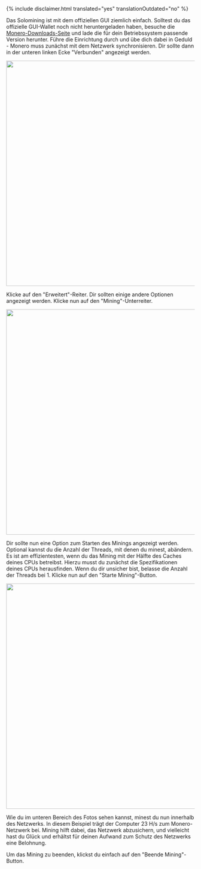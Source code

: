 {% include disclaimer.html translated="yes" translationOutdated="no" %}

Das Solomining ist mit dem offiziellen GUI ziemlich einfach. Solltest du das offizielle GUI-Wallet noch nicht heruntergeladen haben, besuche die <a href="{{site.baseurl}}/downloads/">Monero-Downloads-Seite</a> und lade die für dein Betriebssystem passende Version herunter. Führe die Einrichtung durch und übe dich dabei in Geduld - Monero muss zunächst mit dem Netzwerk synchronisieren. Dir sollte dann in der unteren linken Ecke "Verbunden" angezeigt werden.

<img src="/img/resources/user-guides/en/solo_mine_GUI/01.PNG" style="width: 600px;"/>

Klicke auf den "Erweitert"-Reiter. Dir sollten einige andere Optionen angezeigt werden. Klicke nun auf den "Mining"-Unterreiter. 

<img src="/img/resources/user-guides/en/solo_mine_GUI/02.PNG" style="width: 600px;"/>

Dir sollte nun eine Option zum Starten des Minings angezeigt werden. Optional kannst du die Anzahl der Threads, mit denen du minest, abändern. Es ist am effizientesten, wenn du das Mining mit der Hälfte des Caches deines CPUs betreibst. Hierzu musst du zunächst die Spezifikationen deines CPUs herausfinden. Wenn du dir unsicher bist, belasse die Anzahl der Threads bei 1. Klicke nun auf den "Starte Mining"-Button.

<img src="/img/resources/user-guides/en/solo_mine_GUI/03.PNG" style="width: 600px;"/>

Wie du im unteren Bereich des Fotos sehen kannst, minest du nun innerhalb des Netzwerks. In diesem Beispiel trägt der Computer 23 H/s zum Monero-Netzwerk bei. Mining hilft dabei, das Netzwerk abzusichern, und vielleicht hast du Glück und erhältst für deinen Aufwand zum Schutz des Netzwerks eine Belohnung.

Um das Mining zu beenden, klickst du einfach auf den "Beende Mining"-Button.